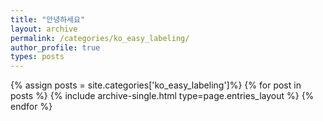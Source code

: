 ```yaml
---
title: "안녕하세요"
layout: archive
permalink: /categories/ko_easy_labeling/
author_profile: true
types: posts
---
```


{% assign posts = site.categories['ko_easy_labeling']%}
{% for post in posts %}
  {% include archive-single.html type=page.entries_layout %}
{% endfor %}
